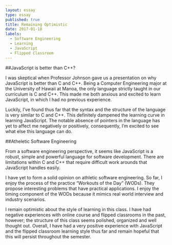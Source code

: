 ```yaml
---
layout: essay
type: essay
published: true
title: Remaining Optimistic
date: 2017-01-18
labels:
  - Software Engineering
  - Learning
  - JavaScript
  - Flipped Classroom
---
```


##JavaScript is better than C++?

I was skeptical when Professor Johnson gave us a presentation on why JavaScript is better than C and C++. Being a Computer Engineering major at the University of Hawaii at Manoa, the only language strictly taught in our curriculum is C and C++. This made me both anxious and excited to learn JavaScript, in which I had no previous experience.

Luckily, I’ve found thus far that the syntax and the structure of the language is very similar to C and C++. This definitely dampened the learning curve in learning JavaScript. The notable absence of pointers in the language has yet to affect me negatively or positively, consequently, I’m excited to see what else this language can do.

##Atheletic Software Engineering

From a software engineering perspective, it seems like JavaScript is a robust, simple and powerful language for software development. There are limitations within C and C++ that require difficult work arounds that JavaScript handles easily. 

I have yet to form a solid opinion on athletic software engineering. So far, I enjoy the process of the practice “Workouts of the Day” (WODs). They propose interesting problems that have practical applications. I enjoy the timing component of the WODs because it mimics real world interview and industry scenarios.

I remain optimistic about the style of learning in this class. I have had negative experiences with online course and flipped classrooms in the past, however; the structure of this class seems polished, organized and well thought out. Overall, I have had a very positive experience with JavaScript and the flipped classroom learning style thus far and remain hopeful that this will persist throughout the semester.

